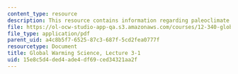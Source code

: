 ```yaml
---
content_type: resource
description: This resource contains information regarding paleoclimate 1.
file: https://ol-ocw-studio-app-qa.s3.amazonaws.com/courses/12-340-global-warming-science-spring-2012/15e8c5d4ded4ade4df69ced34321aa2f_MIT12_340S12_lec3-1.pdf
file_type: application/pdf
parent_uid: a4c8b5f7-6525-87c3-687f-5cd2fea0777f
resourcetype: Document
title: Global Warming Science, Lecture 3-1
uid: 15e8c5d4-ded4-ade4-df69-ced34321aa2f
---
```

